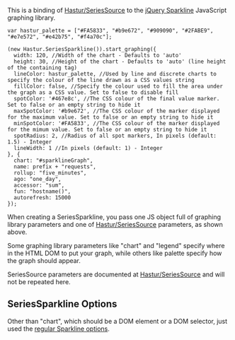 This is a binding of [Hastur/SeriesSource]() to the [jQuery Sparkline](http://omnipotent.net/jquery.sparkline/#s-about) JavaScript graphing library.

~~~
var hastur_palette = ["#FA5833", "#b9e672", "#909090", "#2FABE9", "#e7e572", "#e42b75", "#f4a70c"];

(new Hastur.SeriesSparkline()).start_graphing({
  width: 120, //Width of the chart - Defaults to 'auto'
  height: 30, //Height of the chart - Defaults to 'auto' (line height of the containing tag)
  lineColor: hastur_palette, //Used by line and discrete charts to specify the colour of the line drawn as a CSS values string
  fillColor: false, //Specify the colour used to fill the area under the graph as a CSS value. Set to false to disable fill
  spotColor: '#467e8c', //The CSS colour of the final value marker. Set to false or an empty string to hide it
  maxSpotColor: '#b9e672', //The CSS colour of the marker displayed for the maximum value. Set to false or an empty string to hide it
  minSpotColor: '#FA5833', //The CSS colour of the marker displayed for the mimum value. Set to false or an empty string to hide it
  spotRadius: 2, //Radius of all spot markers, In pixels (default: 1.5) - Integer
  lineWidth: 1 //In pixels (default: 1) - Integer
}, {
  chart: "#sparklineGraph",
  name: prefix + "requests",
  rollup: "five_minutes",
  ago: "one_day",
  accessor: "sum",
  fun: "hostname()",
  autorefresh: 15000
});
~~~

When creating a SeriesSparkline, you pass one JS object full of graphing library parameters and one of [Hastur/SeriesSource](SeriesSource) parameters, as shown above.

Some graphing library parameters like "chart" and "legend" specify where in the HTML DOM to put your graph, while others like palette specify how the graph should appear.

SeriesSource parameters are documented at [Hastur/SeriesSource](SeriesSource) and will not be repeated here.

## SeriesSparkline Options

Other than "chart", which should be a DOM element or a DOM selector, just used the [regular Sparkline options](http://omnipotent.net/jquery.sparkline/#s-docs).
